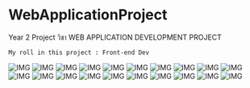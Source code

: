 # WebApplicationProject
Year 2 Project วิชา WEB APPLICATION DEVELOPMENT PROJECT
```
My roll in this project : Front-end Dev
```
![IMG](https://github.com/Morninguoou/WebApplicationProject/blob/main/Presentation/img1.jpg)
![IMG](https://github.com/Morninguoou/WebApplicationProject/blob/main/Presentation/img2.jpg)
![IMG](https://github.com/Morninguoou/WebApplicationProject/blob/main/Presentation/img3.jpg)
![IMG](https://github.com/Morninguoou/WebApplicationProject/blob/main/Presentation/img4.jpg)
![IMG](https://github.com/Morninguoou/WebApplicationProject/blob/main/Presentation/img5.jpg)
![IMG](https://github.com/Morninguoou/WebApplicationProject/blob/main/Presentation/img6.jpg)
![IMG](https://github.com/Morninguoou/WebApplicationProject/blob/main/Presentation/img7.jpg)
![IMG](https://github.com/Morninguoou/WebApplicationProject/blob/main/Presentation/img8.jpg)
![IMG](https://github.com/Morninguoou/WebApplicationProject/blob/main/Presentation/img9.jpg)
![IMG](https://github.com/Morninguoou/WebApplicationProject/blob/main/Presentation/img10.jpg)
![IMG](https://github.com/Morninguoou/WebApplicationProject/blob/main/Presentation/img11.jpg)
![IMG](https://github.com/Morninguoou/WebApplicationProject/blob/main/Presentation/img12.jpg)
![IMG](https://github.com/Morninguoou/WebApplicationProject/blob/main/Presentation/img13.jpg)
![IMG](https://github.com/Morninguoou/WebApplicationProject/blob/main/Presentation/img14.jpg)
![IMG](https://github.com/Morninguoou/WebApplicationProject/blob/main/Presentation/img15.jpg)
![IMG](https://github.com/Morninguoou/WebApplicationProject/blob/main/Presentation/img16.jpg)
![IMG](https://github.com/Morninguoou/WebApplicationProject/blob/main/Presentation/img17.jpg)
![IMG](https://github.com/Morninguoou/WebApplicationProject/blob/main/Presentation/img18.jpg)
![IMG](https://github.com/Morninguoou/WebApplicationProject/blob/main/Presentation/img19.jpg)
![IMG](https://github.com/Morninguoou/WebApplicationProject/blob/main/Presentation/img20.jpg)
